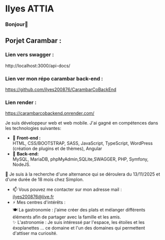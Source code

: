 # Ilyes ATTIA

### Bonjour👋

## Porjet Carambar :
### Lien vers swagger :
http://localhost:3000/api-docs/
### Lien ver mon répo carambar back-end :
https://github.com/ilyes200876/CarambarCoBackEnd
### Lien render :
https://carambarcobackend.onrender.com/


Je suis développeur web et web mobile. J'ai gagné en compétences dans les technologies suivantes:
- 🌱 **Front-end :** <br>
      HTML, CSS/BOOTSTRAP, SASS, JavaScript, TypeScript, WordPress (création de plugins et de thèmes), Angular
- 🌱 **Back-end:** <br>
      MySQL, MariaDB, phpMyAdmin,SQLite,SWAGGER, PHP, Symfony, NodeJS.

🤔 Je suis à la recherche d'une alternance qui se déroulera du 13/11/2025 et d'une durée de 18 mois chez Simplon.
- 📫 Vous pouvez me contacter sur mon adresse mail : ilyes200876@live.fr
- ⚡ Mes centres d'intérêts :<br>
  🍽 La gastronomie : j'aime créer des plats et mélanger différents éléments afin de partager avec la famille et les amis.<br>
  ✨ L'astronomie : Je suis intéressé par l'espace, les étoiles et les éxoplanettes ... ce domaine et l'un des domaines qui permettent d'attiser ma curiosité.

